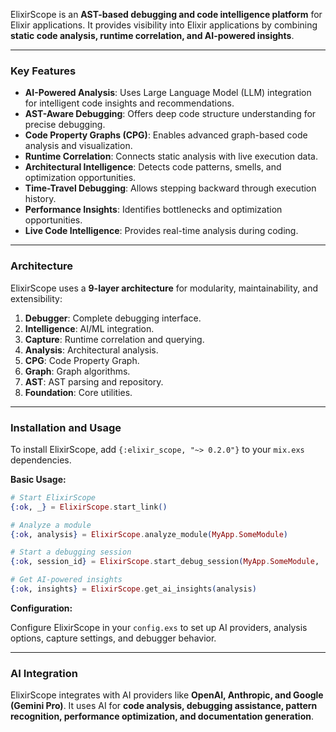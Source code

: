 ElixirScope is an **AST-based debugging and code intelligence platform** for Elixir applications. It provides visibility into Elixir applications by combining **static code analysis, runtime correlation, and AI-powered insights**.

---

### Key Features

* **AI-Powered Analysis**: Uses Large Language Model (LLM) integration for intelligent code insights and recommendations.
* **AST-Aware Debugging**: Offers deep code structure understanding for precise debugging.
* **Code Property Graphs (CPG)**: Enables advanced graph-based code analysis and visualization.
* **Runtime Correlation**: Connects static analysis with live execution data.
* **Architectural Intelligence**: Detects code patterns, smells, and optimization opportunities.
* **Time-Travel Debugging**: Allows stepping backward through execution history.
* **Performance Insights**: Identifies bottlenecks and optimization opportunities.
* **Live Code Intelligence**: Provides real-time analysis during coding.

---

### Architecture

ElixirScope uses a **9-layer architecture** for modularity, maintainability, and extensibility:

1.  **Debugger**: Complete debugging interface.
2.  **Intelligence**: AI/ML integration.
3.  **Capture**: Runtime correlation and querying.
4.  **Analysis**: Architectural analysis.
5.  **CPG**: Code Property Graph.
6.  **Graph**: Graph algorithms.
7.  **AST**: AST parsing and repository.
8.  **Foundation**: Core utilities.

---

### Installation and Usage

To install ElixirScope, add `{:elixir_scope, "~> 0.2.0"}` to your `mix.exs` dependencies.

**Basic Usage:**

```elixir
# Start ElixirScope
{:ok, _} = ElixirScope.start_link()

# Analyze a module
{:ok, analysis} = ElixirScope.analyze_module(MyApp.SomeModule)

# Start a debugging session
{:ok, session_id} = ElixirScope.start_debug_session(MyApp.SomeModule, :some_function, [arg1, arg2])

# Get AI-powered insights
{:ok, insights} = ElixirScope.get_ai_insights(analysis)
```

**Configuration:**

Configure ElixirScope in your `config.exs` to set up AI providers, analysis options, capture settings, and debugger behavior.

---

### AI Integration

ElixirScope integrates with AI providers like **OpenAI, Anthropic, and Google (Gemini Pro)**. It uses AI for **code analysis, debugging assistance, pattern recognition, performance optimization, and documentation generation**.
